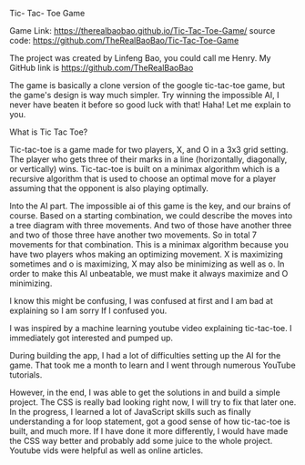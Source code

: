 Tic- Tac- Toe Game

Game Link: https://therealbaobao.github.io/Tic-Tac-Toe-Game/ source code: https://github.com/TheRealBaoBao/Tic-Tac-Toe-Game

The project was created by Linfeng Bao, you could call me Henry. My GitHub link is https://github.com/TheRealBaoBao

The game is basically a clone version of the google tic-tac-toe game, but the game's design is way much simpler. Try winning the impossible AI, I never have beaten it before so good luck with that! Haha! Let me explain to you.

What is Tic Tac Toe?

Tic-tac-toe is a game made for two players, X, and O in a 3x3 grid setting. The player who gets three of their marks in a line (horizontally, diagonally, or vertically) wins. Tic-tac-toe is built on a minimax algorithm which is a recursive algorithm that is used to choose an optimal move for a player assuming that the opponent is also playing optimally. 

Into the AI part. The impossible ai of this game is the key, and our brains of course. Based on a starting combination, we could describe the moves into a tree diagram with three movements. And two of those have another three and two of those three have another two movements. So in total 7 movements for that combination.  This is a minimax algorithm because you have two players whos making an optimizing movement. X is maximizing sometimes and o is maximizing, X may also be minimizing as well as o. In order to make this AI unbeatable, we must make it always maximize and O minimizing. 

I know this might be confusing, I was confused at first and I am bad at explaining so I am sorry If I confused you. 

I was inspired by a machine learning youtube video explaining tic-tac-toe. I immediately got interested and pumped up.

During building the app, I had a lot of difficulties setting up the AI for the game. That took me a month to learn and I went through numerous YouTube tutorials.

However, in the end, I was able to get the solutions in and build a simple project. The CSS is really bad looking right now, I will try to fix that later one. In the progress, I learned a lot of JavaScript skills such as finally understanding a for loop statement, got a good sense of how tic-tac-toe is built, and much more. If I have done it more differently, I would have made the CSS way better and probably add some juice to the whole project. Youtube vids were helpful as well as online articles.
